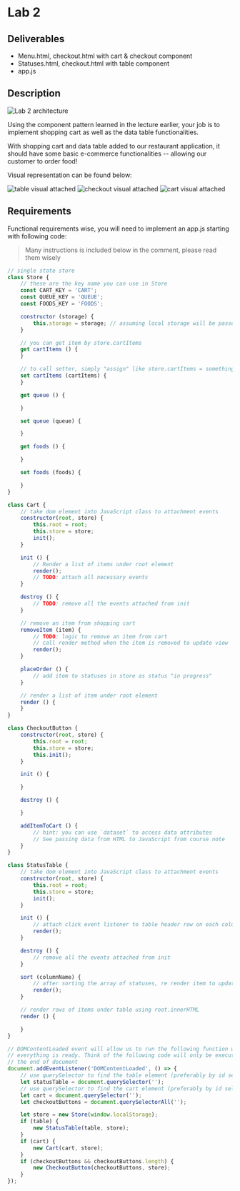 # Lab 2

## Deliverables

* Menu.html, checkout.html with cart & checkout component
* Statuses.html, checkout.html with table component
* app.js

## Description

![Lab 2 architecture](../imgs/lab2-architecture.png)

Using the component pattern learned in the lecture earlier, your job is
to implement shopping cart as well as the data table functionalities.

With shopping cart and data table added to our restaurant application, it should
have some basic e-commerce functionalities -- allowing our customer to order
food!

Visual representation can be found below:

![table visual attached](../imgs/lab2-table.png)
![checkout visual attached](../imgs/lab2-checkout.png)
![cart visual attached](../imgs/lab2-cart.png)

## Requirements

Functional requirements wise, you will need to implement an app.js starting 
with following code:

> Many instructions is included below in the comment, please read them wisely

```js
// single state store
class Store {
    // these are the key name you can use in Store
    const CART_KEY = 'CART';
    const QUEUE_KEY = 'QUEUE';
    const FOODS_KEY = 'FOODS';

    constructor (storage) {
        this.storage = storage; // assuming local storage will be passed in as storage
    }

    // you can get item by store.cartItems
    get cartItems () {
    }

    // to call setter, simply "assign" like store.cartItems = something
    set cartItems (cartItems) {
    }

    get queue () {

    }

    set queue (queue) {

    }

    get foods () {

    }

    set foods (foods) {

    }
}

class Cart {
    // take dom element into JavaScript class to attachment events
    constructor(root, store) {
        this.root = root;
        this.store = store;
        init();
    }

    init () {
        // Render a list of items under root element
        render();
        // TODO: attach all necessary events
    }

    destroy () {
        // TODO: remove all the events attached from init
    }

    // remove an item from shopping cart
    removeItem (item) {
        // TODO: logic to remove an item from cart
        // call render method when the item is removed to update view
        render();
    }

    placeOrder () {
        // add item to statuses in store as status "in progress"
    }

    // render a list of item under root element
    render () {
    }
}

class CheckoutButton {
    constructor(root, store) {
        this.root = root;
        this.store = store;
        this.init();
    }

    init () {

    }

    destroy () {

    }

    addItemToCart () {
        // hint: you can use `dataset` to access data attributes
        // See passing data from HTML to JavaScript from course note
    }
}

class StatusTable {
    // take dom element into JavaScript class to attachment events
    constructor(root, store) {
        this.root = root;
        this.store = store;
        init();
    }

    init () {
        // attach click event listener to table header row on each column
        render();
    }

    destroy () {
        // remove all the events attached from init
    }

    sort (columnName) {
        // after sorting the array of statuses, re render item to update view
        render();
    }

    // render rows of items under table using root.innerHTML
    render () {

    }
}

// DOMContentLoaded event will allow us to run the following function when
// everything is ready. Think of the following code will only be executed by
// the end of document
document.addEventListener('DOMContentLoaded', () => {
    // use querySelector to find the table element (preferably by id selector)
    let statusTable = document.querySelector('');
    // use querySelector to find the cart element (preferably by id selector)
    let cart = document.querySelector('');
    let checkoutButtons = document.querySelectorAll('');

    let store = new Store(window.localStorage);
    if (table) {
        new StatusTable(table, store);
    }
    if (cart) {
        new Cart(cart, store);
    }
    if (checkoutButtons && checkoutButtons.length) {
        new CheckoutButton(checkoutButtons, store);
    }
});
```


